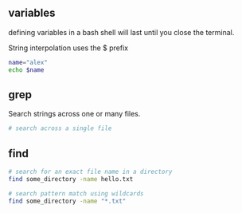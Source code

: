 ## variables

defining variables in a bash shell will last until you close the terminal.

String interpolation uses the $ prefix

```bash
name="alex"
echo $name
```


## grep

Search strings across one or many files.

```bash
# search across a single file

```
## find

```bash
# search for an exact file name in a directory
find some_directory -name hello.txt

# search pattern match using wildcards
find some_directory -name "*.txt"
```
